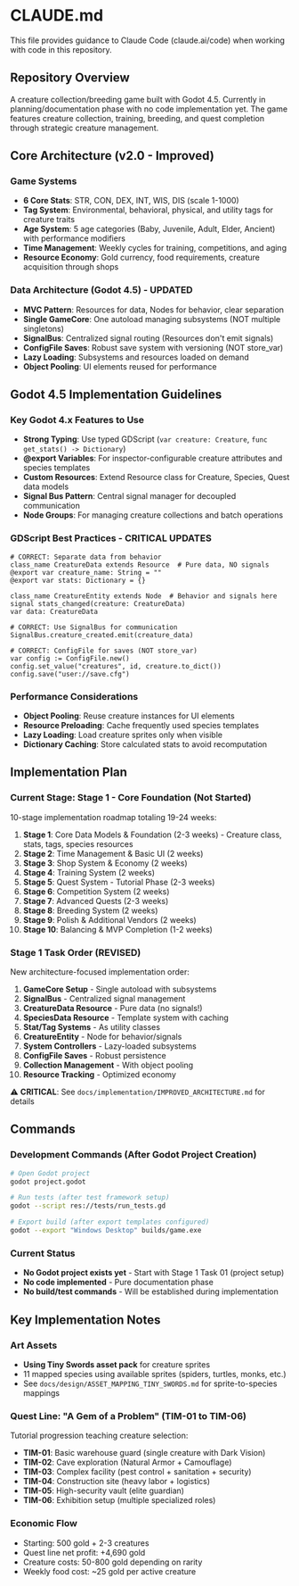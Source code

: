 # CLAUDE.md

This file provides guidance to Claude Code (claude.ai/code) when working with code in this repository.

## Repository Overview

A creature collection/breeding game built with Godot 4.5. Currently in planning/documentation phase with no code implementation yet. The game features creature collection, training, breeding, and quest completion through strategic creature management.

## Core Architecture (v2.0 - Improved)

### Game Systems
- **6 Core Stats**: STR, CON, DEX, INT, WIS, DIS (scale 1-1000)
- **Tag System**: Environmental, behavioral, physical, and utility tags for creature traits
- **Age System**: 5 age categories (Baby, Juvenile, Adult, Elder, Ancient) with performance modifiers
- **Time Management**: Weekly cycles for training, competitions, and aging
- **Resource Economy**: Gold currency, food requirements, creature acquisition through shops

### Data Architecture (Godot 4.5) - UPDATED
- **MVC Pattern**: Resources for data, Nodes for behavior, clear separation
- **Single GameCore**: One autoload managing subsystems (NOT multiple singletons)
- **SignalBus**: Centralized signal routing (Resources don't emit signals)
- **ConfigFile Saves**: Robust save system with versioning (NOT store_var)
- **Lazy Loading**: Subsystems and resources loaded on demand
- **Object Pooling**: UI elements reused for performance

## Godot 4.5 Implementation Guidelines

### Key Godot 4.x Features to Use
- **Strong Typing**: Use typed GDScript (`var creature: Creature`, `func get_stats() -> Dictionary`)
- **@export Variables**: For inspector-configurable creature attributes and species templates
- **Custom Resources**: Extend Resource class for Creature, Species, Quest data models
- **Signal Bus Pattern**: Central signal manager for decoupled communication
- **Node Groups**: For managing creature collections and batch operations

### GDScript Best Practices - CRITICAL UPDATES
```gdscript
# CORRECT: Separate data from behavior
class_name CreatureData extends Resource  # Pure data, NO signals
@export var creature_name: String = ""
@export var stats: Dictionary = {}

class_name CreatureEntity extends Node  # Behavior and signals here
signal stats_changed(creature: CreatureData)
var data: CreatureData

# CORRECT: Use SignalBus for communication
SignalBus.creature_created.emit(creature_data)

# CORRECT: ConfigFile for saves (NOT store_var)
var config := ConfigFile.new()
config.set_value("creatures", id, creature.to_dict())
config.save("user://save.cfg")
```

### Performance Considerations
- **Object Pooling**: Reuse creature instances for UI elements
- **Resource Preloading**: Cache frequently used species templates
- **Lazy Loading**: Load creature sprites only when visible
- **Dictionary Caching**: Store calculated stats to avoid recomputation

## Implementation Plan

### Current Stage: Stage 1 - Core Foundation (Not Started)
10-stage implementation roadmap totaling 19-24 weeks:

1. **Stage 1**: Core Data Models & Foundation (2-3 weeks) - Creature class, stats, tags, species resources
2. **Stage 2**: Time Management & Basic UI (2 weeks)
3. **Stage 3**: Shop System & Economy (2 weeks)
4. **Stage 4**: Training System (2 weeks)
5. **Stage 5**: Quest System - Tutorial Phase (2-3 weeks)
6. **Stage 6**: Competition System (2 weeks)
7. **Stage 7**: Advanced Quests (2-3 weeks)
8. **Stage 8**: Breeding System (2 weeks)
9. **Stage 9**: Polish & Additional Vendors (2 weeks)
10. **Stage 10**: Balancing & MVP Completion (1-2 weeks)

### Stage 1 Task Order (REVISED)
New architecture-focused implementation order:
1. **GameCore Setup** - Single autoload with subsystems
2. **SignalBus** - Centralized signal management
3. **CreatureData Resource** - Pure data (no signals!)
4. **SpeciesData Resource** - Template system with caching
5. **Stat/Tag Systems** - As utility classes
6. **CreatureEntity** - Node for behavior/signals
7. **System Controllers** - Lazy-loaded subsystems
8. **ConfigFile Saves** - Robust persistence
9. **Collection Management** - With object pooling
10. **Resource Tracking** - Optimized economy

⚠️ **CRITICAL**: See `docs/implementation/IMPROVED_ARCHITECTURE.md` for details

## Commands

### Development Commands (After Godot Project Creation)
```bash
# Open Godot project
godot project.godot

# Run tests (after test framework setup)
godot --script res://tests/run_tests.gd

# Export build (after export templates configured)
godot --export "Windows Desktop" builds/game.exe
```

### Current Status
- **No Godot project exists yet** - Start with Stage 1 Task 01 (project setup)
- **No code implemented** - Pure documentation phase
- **No build/test commands** - Will be established during implementation

## Key Implementation Notes

### Art Assets
- **Using Tiny Swords asset pack** for creature sprites
- 11 mapped species using available sprites (spiders, turtles, monks, etc.)
- See `docs/design/ASSET_MAPPING_TINY_SWORDS.md` for sprite-to-species mappings

### Quest Line: "A Gem of a Problem" (TIM-01 to TIM-06)
Tutorial progression teaching creature selection:
- **TIM-01**: Basic warehouse guard (single creature with Dark Vision)
- **TIM-02**: Cave exploration (Natural Armor + Camouflage)
- **TIM-03**: Complex facility (pest control + sanitation + security)
- **TIM-04**: Construction site (heavy labor + logistics)
- **TIM-05**: High-security vault (elite guardian)
- **TIM-06**: Exhibition setup (multiple specialized roles)

### Economic Flow
- Starting: 500 gold + 2-3 creatures
- Quest line net profit: +4,690 gold
- Creature costs: 50-800 gold depending on rarity
- Weekly food cost: ~25 gold per active creature